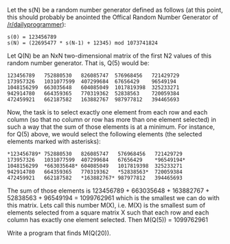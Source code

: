 

Let the s(N) be a random number generator defined as follows (at this point, this should probably be anointed the Offical Random Number Generator of [/r/dailyprogrammer](/r/dailyprogrammer)):

    s(0) = 123456789
    s(N) = (22695477 * s(N-1) + 12345) mod 1073741824

Let Q(N) be an NxN two-dimensional matrix of the first N2 values of this random number generator. That is, Q(5) would be:

    123456789   752880530   826085747  576968456   721429729
    173957326   1031077599  407299684  67656429    96549194
    1048156299  663035648   604085049  1017819398  325233271
    942914780   664359365   770319362  52838563    720059384
    472459921   662187582   163882767  987977812   394465693

Now, the task is to select exactly one element from each row and each column (so that no column or row has more than one element selected) in such a way that the sum of those elements is at a minimum. For instance, for Q(5) above, we would select the following elements (the selected elements marked with asterisks):

    *123456789* 752880530   826085747   576968456   721429729
    173957326   1031077599  407299684   67656429    *96549194*
    1048156299  *663035648* 604085049   1017819398  325233271
    942914780   664359365   770319362   *52838563*  720059384
    472459921   662187582   *163882767* 987977812   394465693

The sum of those elements is 123456789 + 663035648 + 163882767 + 52838563 + 96549194 = 1099762961 which is the smallest we can do with this matrix. Lets call this number M(X), i.e. M(X) is the smallest sum of elements selected from a square matrix X such that each row and each column has exactly one element selected. Then M(Q(5)) = 1099762961

Write a program that finds M(Q(20)).

